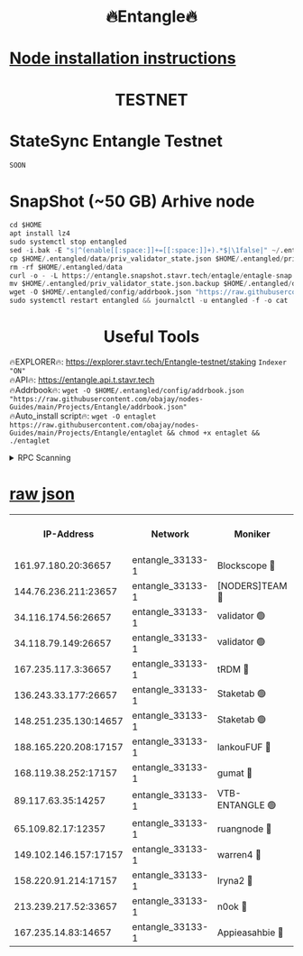 <h1 align="center"> 🔥Entangle🔥</h1>

[Node installation instructions](https://github.com/obajay/nodes-Guides/tree/main/Projects/Entangle)
=

<h1 align="center"> TESTNET</h1>

# StateSync Entangle Testnet
```python
SOON
```
# SnapShot (~50 GB) Arhive node
```python
cd $HOME
apt install lz4
sudo systemctl stop entangled
sed -i.bak -E "s|^(enable[[:space:]]+=[[:space:]]+).*$|\1false|" ~/.entangled/config/config.toml
cp $HOME/.entangled/data/priv_validator_state.json $HOME/.entangled/priv_validator_state.json.backup
rm -rf $HOME/.entangled/data
curl -o - -L https://entangle.snapshot.stavr.tech/entagle/entagle-snap.tar.lz4 | lz4 -c -d - | tar -x -C $HOME/.entangled --strip-components 2
mv $HOME/.entangled/priv_validator_state.json.backup $HOME/.entangled/data/priv_validator_state.json
wget -O $HOME/.entangled/config/addrbook.json "https://raw.githubusercontent.com/obajay/nodes-Guides/main/Projects/Entangle/addrbook.json"
sudo systemctl restart entangled && journalctl -u entangled -f -o cat
```
 <h1 align="center"> Useful Tools</h1>
 
🔥EXPLORER🔥: https://explorer.stavr.tech/Entangle-testnet/staking        `Indexer "ON"` \
🔥API🔥:      https://entangle.api.t.stavr.tech \
🔥Addrbook🔥: ```wget -O $HOME/.entangled/config/addrbook.json "https://raw.githubusercontent.com/obajay/nodes-Guides/main/Projects/Entangle/addrbook.json"``` \
🔥Auto_install script🔥:  `wget -O entaglet https://raw.githubusercontent.com/obajay/nodes-Guides/main/Projects/Entangle/entaglet && chmod +x entaglet && ./entaglet`


<details>
<summary>RPC Scanning</summary>

<h2 align="center"> We scan nodes in real time every 4 hours. And we provide the final result of RPC endpoints.
We cannot influence the operation of these nodes in any way. </h2>


```python
If Voting Power is higher than 0 --> then the Node is a validator of the network and may be subject to attack and be a potential threat to the chain.
```
```python
We marked such validators with a red symbol
```

</details>

[raw json](https://rpc-check.entangt.stavr.tech/entangt/rpc-entangt-result.json)
=


<table><tr><th>IP-Address</th><th>Network</th><th>Moniker</th><th>Latest Block Height</th><th>Earliest Block Height</th><th>Catching Up</th><th>Tx Index</th><th>Voting Power</th><th>Scan Time</th></tr><tr><td>161.97.180.20:36657</td><td>entangle_33133-1</td><td>Blockscope 🔴</td><td>1732990</td><td>1</td><td>False</td><td>off</td><td>259586473635098</td><td>2024-01-17T15:45:22.227059366UTC</td></tr><tr><td>144.76.236.211:23657</td><td>entangle_33133-1</td><td>[NODERS]TEAM 🔴</td><td>1732993</td><td>1</td><td>False</td><td>off</td><td>47049700500000000</td><td>2024-01-17T15:45:34.741502685UTC</td></tr><tr><td>34.116.174.56:26657</td><td>entangle_33133-1</td><td>validator 🟢</td><td>1732994</td><td>1</td><td>False</td><td>on</td><td>0</td><td>2024-01-17T15:45:39.510588607UTC</td></tr><tr><td>34.118.79.149:26657</td><td>entangle_33133-1</td><td>validator 🟢</td><td>1732994</td><td>1</td><td>False</td><td>on</td><td>0</td><td>2024-01-17T15:45:40.205316963UTC</td></tr><tr><td>167.235.117.3:36657</td><td>entangle_33133-1</td><td>tRDM 🔴</td><td>1732994</td><td>1</td><td>False</td><td>on</td><td>156936948832723</td><td>2024-01-17T15:45:41.160393105UTC</td></tr><tr><td>136.243.33.177:26657</td><td>entangle_33133-1</td><td>Staketab 🟢</td><td>1732994</td><td>660001</td><td>False</td><td>on</td><td>0</td><td>2024-01-17T15:45:37.054477510UTC</td></tr><tr><td>148.251.235.130:14657</td><td>entangle_33133-1</td><td>Staketab 🟢</td><td>1732990</td><td>660801</td><td>False</td><td>on</td><td>0</td><td>2024-01-17T15:45:21.876508022UTC</td></tr><tr><td>188.165.220.208:17157</td><td>entangle_33133-1</td><td>lankouFUF 🔴</td><td>1732990</td><td>725001</td><td>False</td><td>on</td><td>180899900000002</td><td>2024-01-17T15:45:27.394166100UTC</td></tr><tr><td>168.119.38.252:17157</td><td>entangle_33133-1</td><td>gumat 🔴</td><td>1732990</td><td>962001</td><td>False</td><td>on</td><td>314013548351851</td><td>2024-01-17T15:45:27.084869864UTC</td></tr><tr><td>89.117.63.35:14257</td><td>entangle_33133-1</td><td>VTB-ENTANGLE 🟢</td><td>1732991</td><td>1162001</td><td>False</td><td>off</td><td>0</td><td>2024-01-17T15:45:32.089556345UTC</td></tr><tr><td>65.109.82.17:12357</td><td>entangle_33133-1</td><td>ruangnode 🔴</td><td>1732990</td><td>1312001</td><td>False</td><td>off</td><td>320450335362747</td><td>2024-01-17T15:45:22.631780445UTC</td></tr><tr><td>149.102.146.157:17157</td><td>entangle_33133-1</td><td>warren4 🔴</td><td>1732993</td><td>1436001</td><td>False</td><td>on</td><td>454417023854259</td><td>2024-01-17T15:45:34.496791801UTC</td></tr><tr><td>158.220.91.214:17157</td><td>entangle_33133-1</td><td>Iryna2 🔴</td><td>1732994</td><td>1440001</td><td>False</td><td>on</td><td>278277208343724</td><td>2024-01-17T15:45:40.590701413UTC</td></tr><tr><td>213.239.217.52:33657</td><td>entangle_33133-1</td><td>n0ok 🔴</td><td>1732994</td><td>1632994</td><td>False</td><td>off</td><td>46574292273662988</td><td>2024-01-17T15:45:39.761325448UTC</td></tr><tr><td>167.235.14.83:14657</td><td>entangle_33133-1</td><td>Appieasahbie 🔴</td><td>1732994</td><td>1716001</td><td>False</td><td>on</td><td>44123121801989996</td><td>2024-01-17T15:45:40.870018580UTC</td></tr></table>
